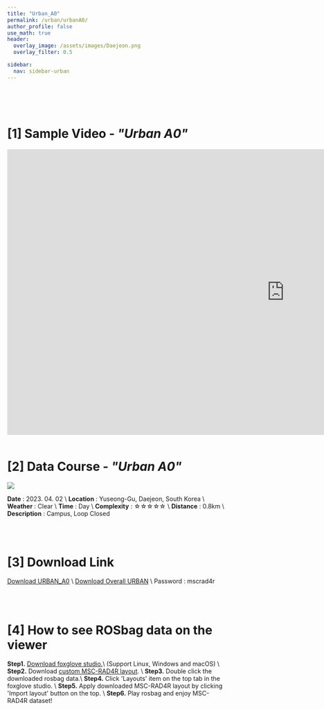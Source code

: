 ```yaml
---
title: "Urban_A0"
permalink: /urban/urbanA0/
author_profile: false
use_math: true
header:
  overlay_image: /assets/images/Daejeon.png
  overlay_filter: 0.5

sidebar:
  nav: sidebar-urban
---
```


<br/>
<br/>
<br/>



# [1] Sample Video - *"Urban A0"*

<iframe width="1280" height="660" src="https://www.youtube.com/embed/-wITd_IbXgs" title="URBAN A0" frameborder="0" allow="accelerometer; autoplay; clipboard-write; encrypted-media; gyroscope; picture-in-picture; web-share" allowfullscreen></iframe>

<br/>
<br/>

# [2] Data Course - *"Urban A0"*
![ ](https://drive.google.com/uc?id=1-mFtQtY6dVAkQ56EXlZU4F-W-zYXVn-X)

**Date** : 2023. 04. 02 \\
**Location** : Yuseong-Gu, Daejeon, South Korea \\
**Weather** : Clear     \\
**Time** : Day          \\
**Complexity** : ☆☆☆☆☆  \\
**Distance** : 0.8km    \\
**Description** : Campus, Loop Closed


<br/>
<br/>


# [3] Download Link
[Download URBAN_A0](http://gofile.me/70cMI/H95iBZPXO) \\
[Download Overall URBAN](http://gofile.me/70cMI/UAkqTVJxK) \\
Password : mscrad4r 


<br/>
<br/>


# [4] How to see ROSbag data on the viewer
**Step1.** [Download foxglove studio.](https://foxglove.dev/)\\
(Support Linux, Windows and macOS) \\
**Step2.** Download [custom MSC-RAD4R layout](http://gofile.me/70cMI/IrAjZ6S4M). \\
**Step3.** Double click the downloaded rosbag data.\\
**Step4.** Click 'Layouts' item on the top tab in the foxglove studio. \\
**Step5.** Apply downloaded MSC-RAD4R layout by clicking 'Import layout' button on the top. \\
**Step6.** Play rosbag and enjoy MSC-RAD4R dataset!
<br/>
<br/>



